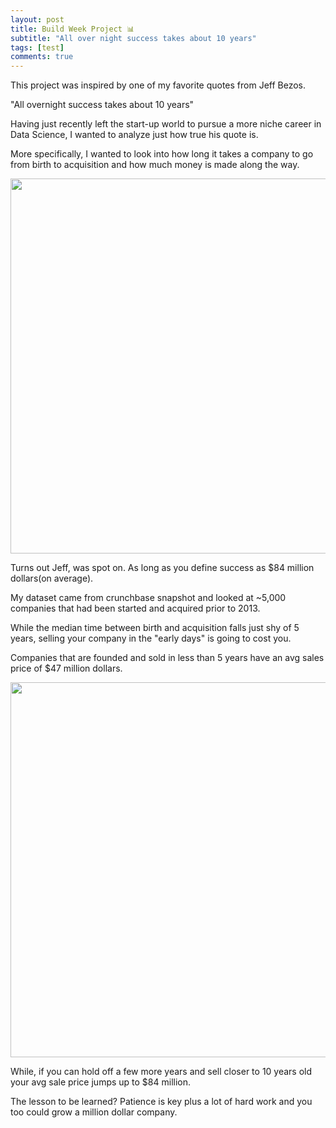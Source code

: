 ```yaml
---
layout: post
title: Build Week Project 📊
subtitle: "All over night success takes about 10 years" 
tags: [test]
comments: true
---
```


This project was inspired by one of my favorite quotes from Jeff Bezos.
 
"All overnight success takes about 10 years" 
 
Having just recently left the start-up world to pursue a more niche career in Data Science, I wanted to analyze just how true his quote is.
 
More specifically, I wanted to look into how long it takes a company to go from birth to acquisition and how much money is made along the way.

<img src="https://bryce-natale.github.io/assets/img/Acquisiton.png" width="600">

 Turns out Jeff, was spot on. As long as you define success as $84 million dollars(on average). 
 
My dataset came from crunchbase snapshot and looked at ~5,000 companies that had been started and acquired prior to 2013.
 
While the median time between birth and acquisition falls just shy of 5 years, selling your company in the "early days" is going to cost you.
 
Companies that are founded and sold in less than 5 years have an avg sales price of $47 million dollars. 

<img src="https://bryce-natale.github.io/assets/img/Sale_Price.png" width="600">
 
While, if you can hold off a few more years and sell closer to 10 years old your avg sale price jumps up to $84 million. 
 
The lesson to be learned? Patience is key plus a lot of hard work and you too could grow a million dollar company. 

